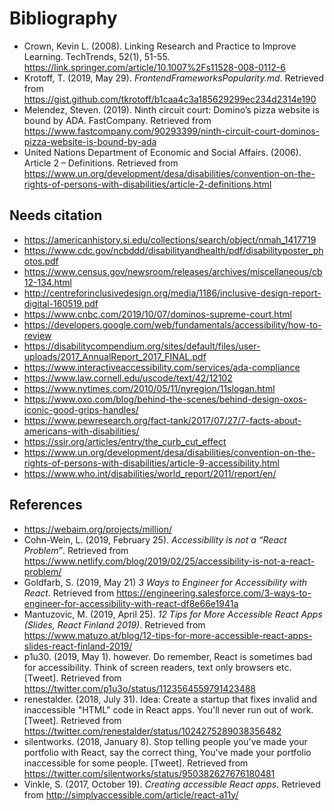 # Bibliography

-   Crown, Kevin L. (2008). Linking Research and Practice to Improve Learning. TechTrends, 52(1), 51-55. https://link.springer.com/article/10.1007%2Fs11528-008-0112-6
-   Krotoff, T. (2019, May 29). _FrontendFrameworksPopularity.md_. Retrieved from https://gist.github.com/tkrotoff/b1caa4c3a185629299ec234d2314e190
-   Melendez, Steven. (2019). Ninth circuit court: Domino’s pizza website is bound by ADA. FastCompany. Retrieved from https://www.fastcompany.com/90293399/ninth-circuit-court-dominos-pizza-website-is-bound-by-ada
-   United Nations Department of Economic and Social Affairs. (2006). Article 2 – Definitions. Retrieved from https://www.un.org/development/desa/disabilities/convention-on-the-rights-of-persons-with-disabilities/article-2-definitions.html

## Needs citation
-   https://americanhistory.si.edu/collections/search/object/nmah_1417719
-   https://www.cdc.gov/ncbddd/disabilityandhealth/pdf/disabilityposter_photos.pdf
-   https://www.census.gov/newsroom/releases/archives/miscellaneous/cb12-134.html
-   http://centreforinclusivedesign.org/media/1186/inclusive-design-report-digital-160519.pdf
-   https://www.cnbc.com/2019/10/07/dominos-supreme-court.html
-   https://developers.google.com/web/fundamentals/accessibility/how-to-review
-   https://disabilitycompendium.org/sites/default/files/user-uploads/2017_AnnualReport_2017_FINAL.pdf
-   https://www.interactiveaccessibility.com/services/ada-compliance
-   https://www.law.cornell.edu/uscode/text/42/12102
-   https://www.nytimes.com/2010/05/11/nyregion/11slogan.html
-   https://www.oxo.com/blog/behind-the-scenes/behind-design-oxos-iconic-good-grips-handles/
-   https://www.pewresearch.org/fact-tank/2017/07/27/7-facts-about-americans-with-disabilities/
-   https://ssir.org/articles/entry/the_curb_cut_effect
-   https://www.un.org/development/desa/disabilities/convention-on-the-rights-of-persons-with-disabilities/article-9-accessibility.html
-   https://www.who.int/disabilities/world_report/2011/report/en/

## References

-   https://webaim.org/projects/million/
-   Cohn-Wein, L. (2019, February 25). _Accessibility is not a “React Problem”_. Retrieved from https://www.netlify.com/blog/2019/02/25/accessibility-is-not-a-react-problem/
-   Goldfarb, S. (2019, May 21) _3 Ways to Engineer for Accessibility with React_. Retrieved from https://engineering.salesforce.com/3-ways-to-engineer-for-accessibility-with-react-df8e66e1941a
-   Mantuzovic, M. (2019, April 25). _12 Tips for More Accessible React Apps (Slides, React Finland 2019)_. Retrieved from https://www.matuzo.at/blog/12-tips-for-more-accessible-react-apps-slides-react-finland-2019/
-   p1u30. (2019, May 1). however. Do remember, React is sometimes bad for accessibility. Think of screen readers, text only browsers etc. [Tweet]. Retrieved from https://twitter.com/p1u3o/status/1123564559791423488
-   renestalder. (2018, July 31). Idea: Create a startup that fixes invalid and inaccessible "HTML" code in React apps. You'll never run out of work. [Tweet]. Retrieved from https://twitter.com/renestalder/status/1024275289038356482
-   silentworks. (2018, January 8). Stop telling people you've made your portfolio with React, say the correct thing, You've made your portfolio inaccessible for some people. [Tweet]. Retrieved from https://twitter.com/silentworks/status/950382627676180481
-   Vinkle, S. (2017, October 19). _Creating accessible React apps_. Retrieved from http://simplyaccessible.com/article/react-a11y/
